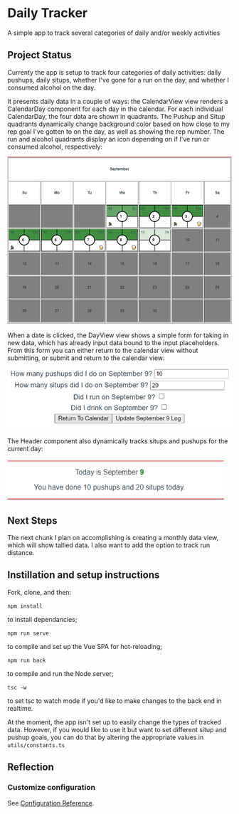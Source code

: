 # Daily Tracker

A simple app to track several categories of daily and/or weekly activities

## Project Status

Currenty the app is setup to track four categories of daily activities: daily pushups, daily situps, whether I've gone for a run on the day, and whether I consumed alcohol on the day.

It presents daily data in a couple of ways: the CalendarView view renders a CalendarDay component for each day in the calendar. For each individual CalendarDay, the four data are shown in quadrants. The Pushup and Situp quadrants dynamically change background color based on how close to my rep goal I've gotten to on the day, as well as showing the rep number. The run and alcohol quadrants display an icon depending on if I've run or consumed alcohol, respectively:

![CalendarView Image](assets/CalendarView.png)

When a date is clicked, the DayView view shows a simple form for taking in new data, which has already input data bound to the input placeholders. From this form you can either return to the calendar view without submitting, or submit and return to the calendar view:

![DayView Image](assets/DayView.png)

The Header component also dynamically tracks situps and pushups for the current day:

![Header Image](assets/Header.png)

## Next Steps

The next chunk I plan on accomplishing is creating a monthly data view, which will show tallied data. I also want to add the option to track run distance.

## Instillation and setup instructions
Fork, clone, and then:

```
npm install
```
to install dependancies; 

```
npm run serve
```
to compile and set up the Vue SPA for hot-reloading;


```
npm run back
```
to compile and run the Node server;

```
tsc -w
```
to set tsc to watch mode if you'd like to make changes to the back end in realtime.

At the moment, the app isn't set up to easily change the types of tracked data. However, if you would like to use it but want to set different situp and pushup goals, you can do that by altering the appropriate values in ```utils/constants.ts``` 

## Reflection

### Customize configuration
See [Configuration Reference](https://cli.vuejs.org/config/).


